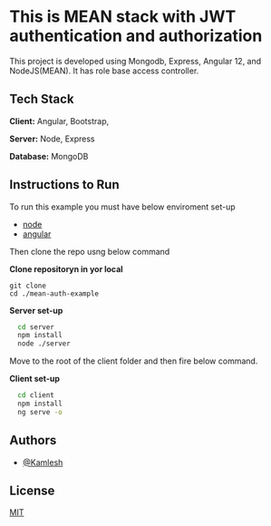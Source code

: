 
# This is MEAN stack with JWT authentication and authorization 

This project is developed using Mongodb, Express, Angular 12, and NodeJS(MEAN). It has role base access controller.


## Tech Stack

**Client:** Angular, Bootstrap,

**Server:** Node, Express

**Database:** MongoDB

  
## Instructions to Run

To run this example you must have below enviroment set-up
- [node](https://nodejs.org/en/)
- [angular](https://angular.io/guide/setup-local#install-the-angular-cli)



Then clone the repo usng below command

**Clone repositoryn in yor local**

```
git clone 
cd ./mean-auth-example
```

**Server set-up**
```bash
  cd server
  npm install
  node ./server
```

Move to the root of the client folder and then fire below command.

**Client set-up**
```bash
  cd client
  npm install
  ng serve -o
```
    
## Authors

- [@Kamlesh](https://github.com/vaibhavpatel333)

  
## License

[MIT](https://choosealicense.com/licenses/mit/)

  